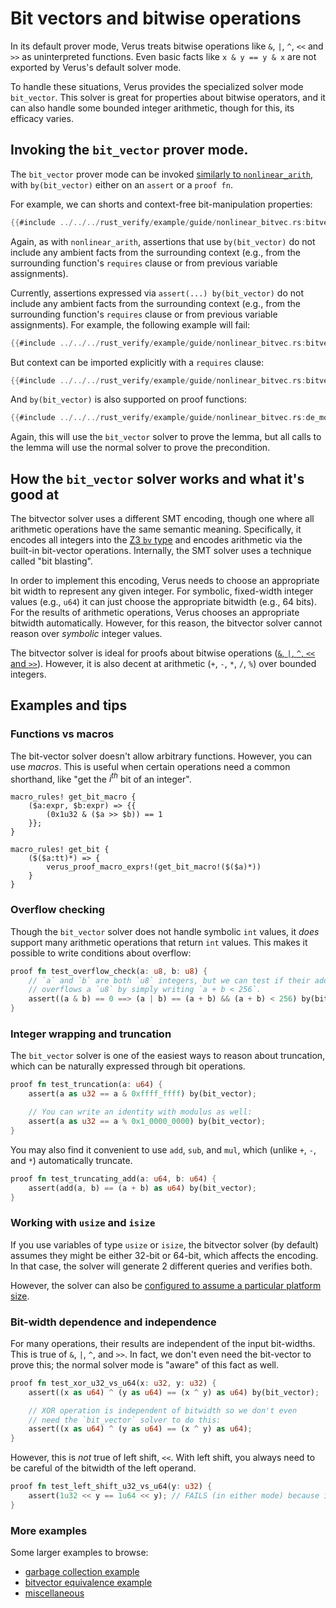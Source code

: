 # Bit vectors and bitwise operations

In its default prover mode, Verus treats bitwise operations like `&`, `|`, `^`, `<<` and `>>` as uninterpreted functions.
Even basic facts like `x & y == y & x` are not exported by Verus's default solver mode.

To handle these situations, Verus provides the specialized solver mode `bit_vector`.
This solver is great for properties about bitwise operators, and it can also handle
some bounded integer arithmetic, though for this, its efficacy varies.

## Invoking the `bit_vector` prover mode.

The `bit_vector` prover mode can be invoked 
[similarly to `nonlinear_arith`](./nonlinear.md#1-invoking-a-specialized-solver-nonlinear_arith),
with `by(bit_vector)` either on an `assert` or a `proof fn`.

For example, we can shorts and context-free bit-manipulation properties:
```rust
{{#include ../../../rust_verify/example/guide/nonlinear_bitvec.rs:bitvector_easy}}
```

Again, as with `nonlinear_arith`, assertions that use `by(bit_vector)`
do not include any ambient facts from the surrounding context (e.g., from the surrounding function's `requires` clause or from previous variable assignments).

Currently, assertions expressed via `assert(...) by(bit_vector)` do not include any ambient facts from the surrounding context (e.g., from the surrounding function's `requires` clause or from previous variable assignments).  For example, the following example will fail:

```rust
{{#include ../../../rust_verify/example/guide/nonlinear_bitvec.rs:bitvector_fail}}
```

But context can be imported explicitly with a `requires` clause:

```rust
{{#include ../../../rust_verify/example/guide/nonlinear_bitvec.rs:bitvector_success}}
```

And `by(bit_vector)` is also supported on proof functions:

```rust
{{#include ../../../rust_verify/example/guide/nonlinear_bitvec.rs:de_morgan}}
```

Again, this will use the `bit_vector` solver to prove the lemma, but all calls to the lemma
will use the normal solver to prove the precondition.

## How the `bit_vector` solver works and what it's good at

The bitvector solver uses a different SMT encoding, though one where all arithmetic operations
have the same semantic meaning.
Specifically, it encodes all integers into the [Z3 `bv` type](https://microsoft.github.io/z3guide/docs/theories/Bitvectors/) and encodes arithmetic via the built-in bit-vector operations.
Internally, the SMT solver uses a technique called "bit blasting".

In order to implement this encoding, Verus needs to choose an appropriate bit width to represent
any given integer. For symbolic, fixed-width integer values (e.g., `u64`) it can just choose
the appropriate bitwidth (e.g., 64 bits). For the results of arithmetic operations,
Verus chooses an appropriate bitwidth automatically.
However, for this reason, the bitvector solver cannot reason over _symbolic_ integer values.

The bitvector solver is ideal for proofs about bitwise operations
([`&`, `|`, `^`, `<<` and `>>`](./spec-bit-ops.md)).
However, it is also decent at arithmetic (`+`, `-`, `*`, `/`, `%`) over bounded integers.

## Examples and tips

### Functions vs macros

The bit-vector solver doesn't allow arbitrary functions. However, you can use _macros_.
This is useful when certain operations need a common shorthand, like
"get the <i>i<sup>th</sup></i> bit of an integer".

```
macro_rules! get_bit_macro {
    ($a:expr, $b:expr) => {{
        (0x1u32 & ($a >> $b)) == 1
    }};
}

macro_rules! get_bit {
    ($($a:tt)*) => {
        verus_proof_macro_exprs!(get_bit_macro!($($a)*))
    }
}
```

### Overflow checking

Though the `bit_vector` solver does not handle symbolic `int` values, it _does_ support many
arithmetic operations that return `int` values.
This makes it possible to write conditions about overflow:

```rust
proof fn test_overflow_check(a: u8, b: u8) {
    // `a` and `b` are both `u8` integers, but we can test if their addition
    // overflows a `u8` by simply writing `a + b < 256`.
    assert((a & b) == 0 ==> (a | b) == (a + b) && (a + b) < 256) by(bit_vector);
}
```

### Integer wrapping and truncation

The `bit_vector` solver is one of the easiest ways to reason about truncation, which can be naturally expressed through bit operations.

```rust
proof fn test_truncation(a: u64) {
    assert(a as u32 == a & 0xffff_ffff) by(bit_vector);

    // You can write an identity with modulus as well:
    assert(a as u32 == a % 0x1_0000_0000) by(bit_vector);
}
```

You may also find it convenient to use `add`, `sub`, and `mul`, which (unlike `+`, `-`, and `*`) automatically truncate.

```rust
proof fn test_truncating_add(a: u64, b: u64) {
    assert(add(a, b) == (a + b) as u64) by(bit_vector);
}
```

### Working with `usize` and `isize`

If you use variables of type `usize` or `isize`, the bitvector solver (by default) assumes they
might be either 32-bit or 64-bit, which affects the encoding.
In that case, the solver will generate 2 different queries and verifies both.

However, the solver can also be [configured to assume a particular platform size](./reference-global.md#with-usize-and-isize).

### Bit-width dependence and independence

For many operations, their results are independent of the input bit-widths.
This is true of `&`, `|`, `^`, and `>>`.
In fact, we don't even need the bit-vector to prove this; the normal solver mode is "aware"
of this fact as well.

```rust
proof fn test_xor_u32_vs_u64(x: u32, y: u32) {
    assert((x as u64) ^ (y as u64) == (x ^ y) as u64) by(bit_vector);

    // XOR operation is independent of bitwidth so we don't even
    // need the `bit_vector` solver to do this:
    assert((x as u64) ^ (y as u64) == (x ^ y) as u64);
}
```

However, this is _not_ true of left shift, `<<`.
With left shift, you always need to be careful of the bitwidth of the left operand.

```rust
proof fn test_left_shift_u32_vs_u64(y: u32) {
    assert(1u32 << y == 1u64 << y); // FAILS (in either mode) because it's not true
}
```

### More examples

Some larger examples to browse:

 * [garbage collection example](https://github.com/verus-lang/verus/blob/main/source/rust_verify/example/bitvector_garbage_collection.rs)
 * [bitvector equivalence example](https://github.com/verus-lang/verus/blob/main/source/rust_verify/example/bitvector_equivalence.rs)
 * [miscellaneous](https://github.com/verus-lang/verus/blob/main/source/rust_verify/example/bitvector_basic.rs)
